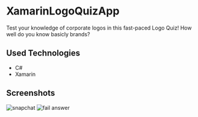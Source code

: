 # XamarinLogoQuizApp

Test your knowledge of corporate logos in this fast-paced Logo Quiz! How well do you know basicly brands?


## Used Technologies
- C#
- Xamarin

## Screenshots
![snapchat](https://user-images.githubusercontent.com/9121424/73540312-a8def080-4440-11ea-8978-343525a5baf1.JPG)
![fail answer](https://user-images.githubusercontent.com/9121424/73540314-a8def080-4440-11ea-9f70-680eb3d079ca.JPG)
